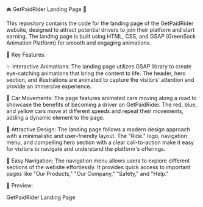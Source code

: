🚘 GetPaidRider Landing Page 🚀

This repository contains the code for the landing page of the GetPaidRider website, designed to attract potential drivers to join their platform and start earning. The landing page is built using HTML, CSS, and GSAP (GreenSock Animation Platform) for smooth and engaging animations.

🌟 Key Features:

✨ Interactive Animations: The landing page utilizes GSAP library to create eye-catching animations that bring the content to life. The header, hero section, and illustrations are animated to capture the visitors' attention and provide an immersive experience.

🚗 Car Movements: The page features animated cars moving along a road to showcase the benefits of becoming a driver on GetPaidRider. The red, blue, and yellow cars move at different speeds and repeat their movements, adding a dynamic element to the page.

🎨 Attractive Design: The landing page follows a modern design approach with a minimalistic and user-friendly layout. The "Ride." logo, navigation menu, and compelling hero section with a clear call-to-action make it easy for visitors to navigate and understand the platform's offerings.

🔗 Easy Navigation: The navigation menu allows users to explore different sections of the website effortlessly. It provides quick access to important pages like "Our Products," "Our Company," "Safety," and "Help."

👀 Preview:

GetPaidRider Landing Page
